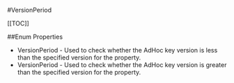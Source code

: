 #VersionPeriod

[[TOC]]

##Enum Properties 

* VersionPeriod -  Used to check whether the AdHoc key version is less than the specified version for the property. 
* VersionPeriod -  Used to check whether the AdHoc key version is greater than the specified version for the property. 